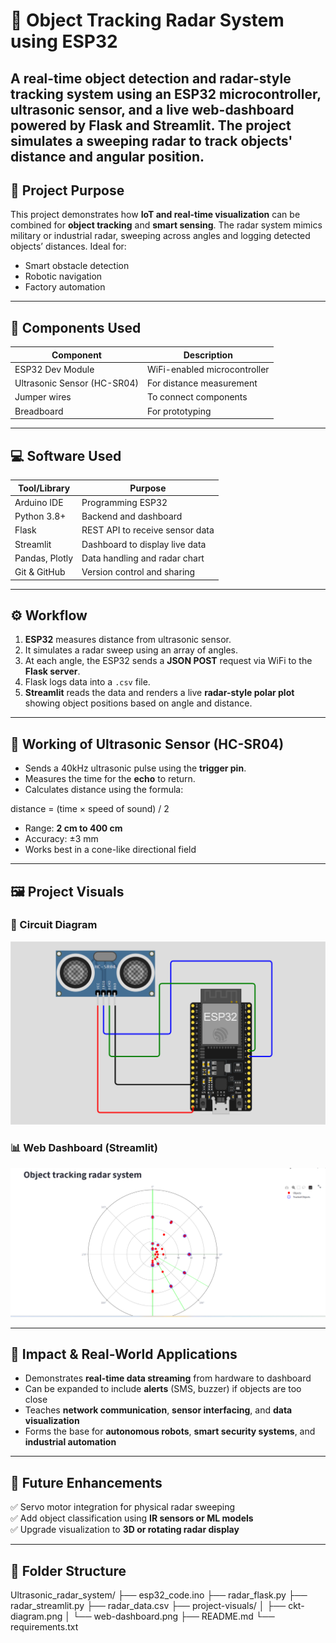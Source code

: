 # 📡 Object Tracking Radar System using ESP32

A real-time object detection and radar-style tracking system using an **ESP32** microcontroller, **ultrasonic sensor**, and a live **web-dashboard powered by Flask and Streamlit**. The project simulates a sweeping radar to track objects' distance and angular position.
---

## 🎯 Project Purpose

This project demonstrates how **IoT and real-time visualization** can be combined for **object tracking** and **smart sensing**. The radar system mimics military or industrial radar, sweeping across angles and logging detected objects’ distances. Ideal for:
- Smart obstacle detection
- Robotic navigation
- Factory automation

---

## 🧰 Components Used

| Component              | Description                                |
|------------------------|--------------------------------------------|
| ESP32 Dev Module       | WiFi-enabled microcontroller               |
| Ultrasonic Sensor (HC-SR04) | For distance measurement                 |
| Jumper wires           | To connect components                      |
| Breadboard             | For prototyping                            |


---

## 💻 Software Used

| Tool/Library    | Purpose                          |
|------------------|----------------------------------|
| Arduino IDE      | Programming ESP32                |
| Python 3.8+      | Backend and dashboard            |
| Flask            | REST API to receive sensor data  |
| Streamlit        | Dashboard to display live data   |
| Pandas, Plotly   | Data handling and radar chart    |
| Git & GitHub     | Version control and sharing      |

---

## ⚙️ Workflow

1. **ESP32** measures distance from ultrasonic sensor.
2. It simulates a radar sweep using an array of angles.
3. At each angle, the ESP32 sends a **JSON POST** request via WiFi to the **Flask server**.
4. Flask logs data into a `.csv` file.
5. **Streamlit** reads the data and renders a live **radar-style polar plot** showing object positions based on angle and distance.

---

## 📡 Working of Ultrasonic Sensor (HC-SR04)

- Sends a 40kHz ultrasonic pulse using the **trigger pin**.
- Measures the time for the **echo** to return.
- Calculates distance using the formula:

distance = (time × speed of sound) / 2

- Range: **2 cm to 400 cm**  
- Accuracy: ±3 mm  
- Works best in a cone-like directional field

---

## 🖼️ Project Visuals

### 🔌 Circuit Diagram
![Circuit Diagram](Project-visuals/ckt-diagram.png)

### 📊 Web Dashboard (Streamlit)
![Web Dashboard](Project-visuals/web-dashboard.png)

---

## 🌟 Impact & Real-World Applications

- Demonstrates **real-time data streaming** from hardware to dashboard
- Can be expanded to include **alerts** (SMS, buzzer) if objects are too close
- Teaches **network communication**, **sensor interfacing**, and **data visualization**
- Forms the base for **autonomous robots**, **smart security systems**, and **industrial automation**

---

## 🚀 Future Enhancements

✅ Servo motor integration for physical radar sweeping  
✅ Add object classification using **IR sensors or ML models**  
✅ Upgrade visualization to **3D or rotating radar display**  

---

## 📂 Folder Structure

Ultrasonic_radar_system/
├── esp32_code.ino
├── radar_flask.py
├── radar_streamlit.py
├── radar_data.csv
├── project-visuals/
│ ├── ckt-diagram.png
│ └── web-dashboard.png
├── README.md
└── requirements.txt

